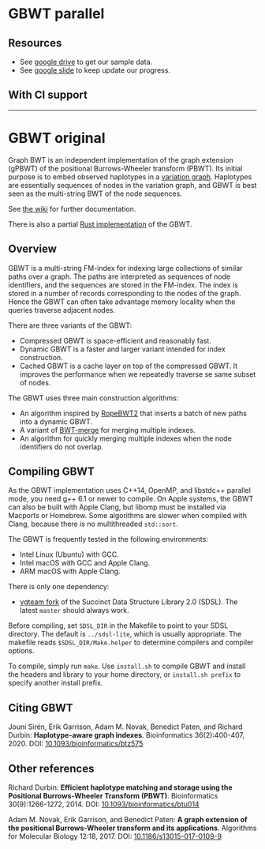 # GBWT parallel

## Resources
- See [google drive](https://drive.google.com/drive/folders/11-KXk3ihS5JeqGFmDvyYtA9V7fPmYlnB?usp=share_link) to get our sample data.
- See [google slide](https://docs.google.com/presentation/d/1UxviAaf6UflXCRRtiADXmqd0C5mpochioFCASzQNj3g/edit?usp=sharing) to keep update our progress.

## With CI support

---
# GBWT original
Graph BWT is an independent implementation of the graph extension (gPBWT) of the positional Burrows-Wheeler transform (PBWT). Its initial purpose is to embed observed haplotypes in a [variation graph](https://github.com/vgteam/vg).
Haplotypes are essentially sequences of nodes in the variation graph, and GBWT is best seen as the multi-string BWT of the node sequences.

See [the wiki](https://github.com/jltsiren/gbwt/wiki) for further documentation.

There is also a partial [Rust implementation](https://github.com/jltsiren/gbwt-rs) of the GBWT.

## Overview

GBWT is a multi-string FM-index for indexing large collections of similar paths over a graph. The paths are interpreted as sequences of node identifiers, and the sequences are stored in the FM-index. The index is stored in a number of records corresponding to the nodes of the graph. Hence the GBWT can often take advantage memory locality when the queries traverse adjacent nodes.

There are three variants of the GBWT:

* Compressed GBWT is space-efficient and reasonably fast.
* Dynamic GBWT is a faster and larger variant intended for index construction.
* Cached GBWT is a cache layer on top of the compressed GBWT. It improves the performance when we repeatedly traverse se same subset of nodes.

The GBWT uses three main construction algorithms:

* An algorithm inspired by [RopeBWT2](https://github.com/lh3/ropebwt2) that inserts a batch of new paths into a dynamic GBWT.
* A variant of [BWT-merge](https://github.com/jltsiren/bwt-merge) for merging multiple indexes.
* An algorithm for quickly merging multiple indexes when the node identifiers do not overlap.

## Compiling GBWT

As the GBWT implementation uses C++14, OpenMP, and libstdc++ parallel mode, you need g++ 6.1 or newer to compile. On Apple systems, the GBWT can also be built with Apple Clang, but libomp must be installed via Macports or Homebrew. Some algorithms are slower when compiled with Clang, because there is no multithreaded `std::sort`.

The GBWT is frequently tested in the following environments:

* Intel Linux (Ubuntu) with GCC.
* Intel macOS with GCC and Apple Clang.
* ARM macOS with Apple Clang.

There is only one dependency:

* [vgteam fork](https://github.com/vgteam/sdsl-lite) of the Succinct Data Structure Library 2.0 (SDSL). The latest `master` should always work.

Before compiling, set `SDSL_DIR` in the Makefile to point to your SDSL directory. The default is `../sdsl-lite`, which is usually appropriate. The makefile reads `$SDSL_DIR/Make.helper` to determine compilers and compiler options.

To compile, simply run `make`. Use `install.sh` to compile GBWT and install the headers and library to your home directory, or `install.sh prefix` to specify another install prefix.

## Citing GBWT

Jouni Sirén, Erik Garrison, Adam M. Novak, Benedict Paten, and Richard Durbin: **Haplotype-aware graph indexes**.
Bioinformatics 36(2):400-407, 2020.
DOI: [10.1093/bioinformatics/btz575](https://doi.org/10.1093/bioinformatics/btz575)

## Other references

Richard Durbin: **Efficient haplotype matching and storage using the Positional Burrows-Wheeler Transform (PBWT)**.
Bioinformatics 30(9):1266-1272, 2014.
DOI: [10.1093/bioinformatics/btu014](https://doi.org/10.1093/bioinformatics/btu014)

Adam M. Novak, Erik Garrison, and Benedict Paten: **A graph extension of the positional Burrows-Wheeler transform and its applications**.
Algorithms for Molecular Biology 12:18, 2017.
DOI: [10.1186/s13015-017-0109-9](https://doi.org/10.1186/s13015-017-0109-9)
